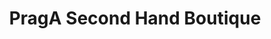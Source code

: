 ---
title: "PragA Second Hand Boutique"
url: /stuttgart/praga-second-hand-boutique/
shop: Kleidung
---